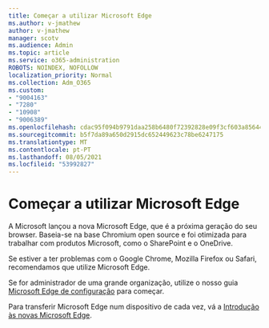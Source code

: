 ```yaml
---
title: Começar a utilizar Microsoft Edge
ms.author: v-jmathew
author: v-jmathew
manager: scotv
ms.audience: Admin
ms.topic: article
ms.service: o365-administration
ROBOTS: NOINDEX, NOFOLLOW
localization_priority: Normal
ms.collection: Adm_O365
ms.custom:
- "9004163"
- "7280"
- "10908"
- "9006389"
ms.openlocfilehash: cdac95f094b9791daa258b6480f72392828e09f3cf603a856446eda7cc6472d4
ms.sourcegitcommit: b5f7da89a650d2915dc652449623c78be6247175
ms.translationtype: MT
ms.contentlocale: pt-PT
ms.lasthandoff: 08/05/2021
ms.locfileid: "53992827"
---
```

# <a name="start-using-microsoft-edge"></a>Começar a utilizar Microsoft Edge

A Microsoft lançou a nova Microsoft Edge, que é a próxima geração do seu browser. Baseia-se na base Chromium open source e foi otimizada para trabalhar com produtos Microsoft, como o SharePoint e o OneDrive.

Se estiver a ter problemas com o Google Chrome, Mozilla Firefox ou Safari, recomendamos que utilize Microsoft Edge.

Se for administrador de uma grande organização, utilize o nosso guia [Microsoft Edge de configuração](https://go.microsoft.com/fwlink/?linkid=2142423) para começar.

Para transferir Microsoft Edge num dispositivo de cada vez, vá a [Introdução às novas Microsoft Edge](https://go.microsoft.com/fwlink/?linkid=2141049).
